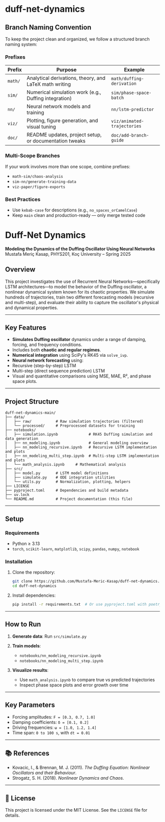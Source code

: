 # duff-net-dynamics

## Branch Naming Convention

To keep the project clean and organized, we follow a structured branch naming system:

### Prefixes

| Prefix         | Purpose                                                   | Example                           |
|----------------|-----------------------------------------------------------|-----------------------------------|
| `math/`        | Analytical derivations, theory, and LaTeX math writing    | `math/duffing-derivation`         |
| `sim/`         | Numerical simulation work (e.g., Duffing integration)     | `sim/phase-space-batch`           |
| `nn/`          | Neural network models and training                        | `nn/lstm-predictor`               |
| `viz/`         | Plotting, figure generation, and visual tuning            | `viz/animated-trajectories`       |
| `doc/`         | README updates, project setup, or documentation tweaks    | `doc/add-branch-guide`            |

### Multi-Scope Branches
If your work involves more than one scope, combine prefixes:
- `math-sim/chaos-analysis`
- `sim-nn/generate-training-data`
- `viz-paper/figure-exports`

### Best Practices
- Use `kebab-case` for descriptions (e.g., `no_spaces_orCamelCase`)
- Keep `main` clean and production-ready — only merge tested code


# Duff-Net Dynamics

**Modeling the Dynamics of the Duffing Oscillator Using Neural Networks**  
Mustafa Meriç Kasap, PHYS201, Koç University – Spring 2025

## Overview

This project investigates the use of Recurrent Neural Networks—specifically LSTM architectures—to model the behavior of the Duffing oscillator, a nonlinear dynamical system known for its chaotic properties. We simulate hundreds of trajectories, train two different forecasting models (recursive and multi-step), and evaluate their ability to capture the oscillator's physical and dynamical properties.

---

##  Key Features

-  **Simulates Duffing oscillator** dynamics under a range of damping, forcing, and frequency conditions.
-  Includes both **chaotic and regular regimes**.
-  **Numerical integration** using SciPy's RK45 via `solve_ivp`.
-  **Neural network forecasting** using:
  - Recursive (step-by-step) LSTM
  - Multi-step (direct sequence prediction) LSTM
-  Visual and quantitative comparisons using MSE, MAE, R², and phase space plots.

---

## Project Structure

```
duff-net-dynamics-main/
├── data/
│   ├── raw/           # Raw simulation trajectories (filtered)
│   └── processed/     # Preprocessed datasets for training
├── notebooks/
│   ├── simulation.ipynb              # RK45 Duffing simulation and data generation
│   ├── nn_modeling.ipynb             # General modeling overview
│   ├── nn_modeling_recursive.ipynb   # Recursive LSTM implementation and plots
│   ├── nn_modeling_multi_step.ipynb  # Multi-step LSTM implementation and plots
│   └── math_analysis.ipynb		# Mathematical analysis
├── src/
│   ├── model.py       # LSTM model definitions
│   ├── simulate.py    # ODE integration utilities
│   └── utils.py       # Normalization, plotting, helpers
├── LICENSE
├── pyproject.toml     # Dependencies and build metadata
├── uv.lock
└── README.md          # Project documentation (this file)
```

---

##  Setup

### Requirements

- Python ≥ 3.13
- `torch`, `scikit-learn`, `matplotlib`, `scipy`, `pandas`, `numpy`, `notebook`

### Installation

1. Clone the repository:
   ```bash
   git clone https://github.com/Mustafa-Meric-Kasap/duff-net-dynamics.git
   cd duff-net-dynamics
   ```

2. Install dependencies:
   ```bash
   pip install -r requirements.txt  # Or use pyproject.toml with poetry/uv
   ```

---

## How to Run

1. **Generate data**:
	Run `src/simulate.py`

2. **Train models**:
   - `notebooks/nn_modeling_recursive.ipynb`
   - `notebooks/nn_modeling_multi_step.ipynb`

3. **Visualize results**:
   - Use `math_analysis.ipynb` to compare true vs predicted trajectories
   - Inspect phase space plots and error growth over time

---

##  Key Parameters

- Forcing amplitudes: `F = [0.3, 0.7, 1.0]`
- Damping coefficients: `δ = [0.1, 0.2]`
- Driving frequencies: `ω = [1.0, 1.2, 1.4]`
- Time span: `0 to 100 s`, with `dt = 0.01`

---

## 📚 References

- Kovacic, I., & Brennan, M. J. (2011). *The Duffing Equation: Nonlinear Oscillators and their Behaviour*.
- Strogatz, S. H. (2018). *Nonlinear Dynamics and Chaos*.

---

## 📜 License

This project is licensed under the MIT License. See the `LICENSE` file for details.
